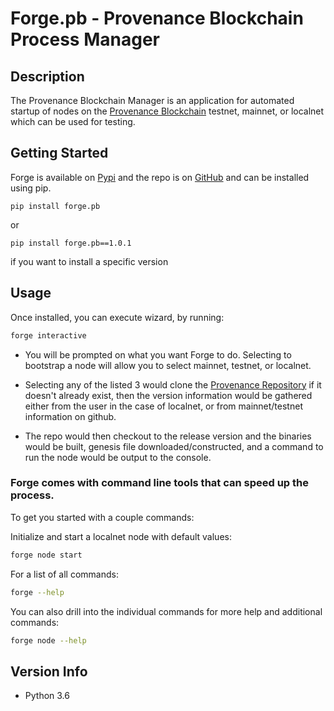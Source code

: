 # Forge.pb - Provenance Blockchain Process Manager

## Description
The Provenance Blockchain Manager is an application for automated startup of nodes on the [Provenance Blockchain](https://docs.provenance.io/) testnet, mainnet, or localnet which can be used for testing.

## Getting Started
Forge is available on [Pypi](https://pypi.org/project/forge.pb/) and the repo is on [GitHub](https://github.com/provenance-io/forge.pb) and can be installed using pip.
```
pip install forge.pb
```
or
```
pip install forge.pb==1.0.1
```
if you want to install a specific version

## Usage
Once installed, you can execute wizard, by running: 
```sh
forge interactive
```
* You will be prompted on what you want Forge to do. Selecting to bootstrap a node will allow you to select mainnet, testnet, or localnet.

* Selecting any of the listed 3 would clone the [Provenance Repository](https://github.com/provenance-io/provenance) if it doesn't already exist, then the version information would be gathered either from the user in the case of localnet, or from mainnet/testnet information on github. 

* The repo would then checkout to the release version and the binaries would be built, genesis file downloaded/constructed, and a command to run the node would be output to the console.


### Forge comes with command line tools that can speed up the process.

To get you started with a couple commands:

Initialize and start a localnet node with default values:
```sh
forge node start
```
For a list of all commands:
```sh
forge --help
```
You can also drill into the individual commands for more help and additional commands:
```sh
forge node --help
```

## Version Info
* Python 3.6